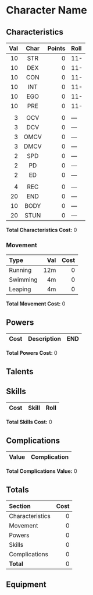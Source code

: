 # Character Name

<!-- Character biography -->

## Characteristics

Val | Char | Points | Roll
---:|:----:|-------:|:----
10 | STR  | 0 | 11-
10 | DEX  | 0 | 11-
10 | CON  | 0 | 11-
10 | INT  | 0 | 11-
10 | EGO  | 0 | 11-
10 | PRE  | 0 | 11-
|      |   |
3  | OCV  | 0 | &mdash;
3  | DCV  | 0 | &mdash;
3  | OMCV | 0 | &mdash;
3  | DMCV | 0 | &mdash;
2  | SPD  | 0 | &mdash;
2  | PD   | 0 | &mdash;
2  | ED   | 0 | &mdash;
|      |   |
4  | REC  | 0 | &mdash;
20 | END  | 0 | &mdash;
10 | BODY | 0 | &mdash;
20 | STUN | 0 | &mdash;

**Total Characteristics Cost:** 0

### Movement

Type | Val | Cost
:----|----:|----:
Running  | 12m | 0
Swimming | 4m | 0
Leaping  | 4m | 0

**Total Movement Cost:** 0

## Powers

Cost | Description | END
----:|:------------|---:

**Total Powers Cost:** 0

## Talents

## Skills

Cost | Skill | Roll
----:|-------|-----

**Total Skills Cost:** 0

## Complications

Value | Complication
-----:|-------------

**Total Complications Value:** 0

## Totals

Section | Cost
:-------|----:
Characteristics | 0
Movement        | 0
Powers          | 0
Skills          | 0
Complications   | 0
**Total**       | 0

## Equipment
